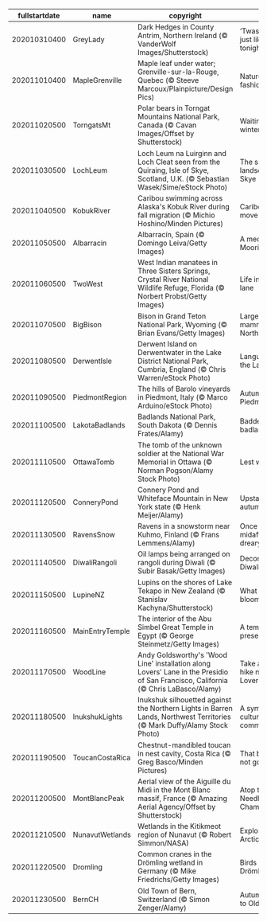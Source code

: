 |fullstartdate|name|copyright|title|image|
|--|--|--|--|--|
202010310400|GreyLady|Dark Hedges in County Antrim, Northern Ireland (© VanderWolf Images/Shutterstock)|‘Twas a night just like tonight…|![](/en-CA/2020/11/202010310400GreyLady.jpg)|
202011010400|MapleGrenville|Maple leaf under water; Grenville-sur-la-Rouge, Quebec (© Steeve Marcoux/Plainpicture/Design Pics)|Nature's fashion show|![](/en-CA/2020/11/202011010400MapleGrenville.jpg)|
202011020500|TorngatsMt|Polar bears in Torngat Mountains National Park, Canada (© Cavan Images/Offset by Shutterstock)|Waiting for winter|![](/en-CA/2020/11/202011020500TorngatsMt.jpg)|
202011030500|LochLeum|Loch Leum na Luirginn and Loch Cleat seen from the Quiraing, Isle of Skye, Scotland, U.K. (© Sebastian Wasek/Sime/eStock Photo)|The sliding landscape of Skye|![](/en-CA/2020/11/202011030500LochLeum.jpg)|
202011040500|KobukRiver|Caribou swimming across Alaska's Kobuk River during fall migration (© Michio Hoshino/Minden Pictures)|Caribou on the move|![](/en-CA/2020/11/202011040500KobukRiver.jpg)|
202011050500|Albarracin|Albarracín, Spain (© Domingo Leiva/Getty Images)|A medieval Moorish gem|![](/en-CA/2020/11/202011050500Albarracin.jpg)|
202011060500|TwoWest|West Indian manatees in Three Sisters Springs, Crystal River National Wildlife Refuge, Florida (© Norbert Probst/Getty Images)|Life in the slow lane|![](/en-CA/2020/11/202011060500TwoWest.jpg)|
202011070500|BigBison|Bison in Grand Teton National Park, Wyoming (© Brian Evans/Getty Images)|Largest mammal in North America|![](/en-CA/2020/11/202011070500BigBison.jpg)|
202011080500|DerwentIsle|Derwent Island on Derwentwater in the Lake District National Park, Cumbria, England (© Chris Warren/eStock Photo)|Languid life on the Lakes|![](/en-CA/2020/11/202011080500DerwentIsle.jpg)|
202011090500|PiedmontRegion|The hills of Barolo vineyards in Piedmont, Italy (© Marco Arduino/eStock Photo)|Autumn in Piedmont|![](/en-CA/2020/11/202011090500PiedmontRegion.jpg)|
202011100500|LakotaBadlands|Badlands National Park, South Dakota (© Dennis Frates/Alamy)|Baddest of the badlands|![](/en-CA/2020/11/202011100500LakotaBadlands.jpg)|
202011110500|OttawaTomb|The tomb of the unknown soldier at the National War Memorial in Ottawa (© Norman Pogson/Alamy Stock Photo)|Lest we forget|![](/en-CA/2020/11/202011110500OttawaTomb.jpg)|
202011120500|ConneryPond|Connery Pond and Whiteface Mountain in New York state (© Henk Meijer/Alamy)|Upstate autumn|![](/en-CA/2020/11/202011120500ConneryPond.jpg)|
202011130500|RavensSnow|Ravens in a snowstorm near Kuhmo, Finland (© Frans Lemmens/Alamy)|Once upon a midafternoon dreary…|![](/en-CA/2020/11/202011130500RavensSnow.jpg)|
202011140500|DiwaliRangoli|Oil lamps being arranged on rangoli during Diwali (© Subir Basak/Getty Images)|Decorating for Diwali|![](/en-CA/2020/11/202011140500DiwaliRangoli.jpg)|
202011150500|LupineNZ|Lupins on the shores of Lake Tekapo in New Zealand (© Stanislav Kachyna/Shutterstock)|What are these blooms?|![](/en-CA/2020/11/202011150500LupineNZ.jpg)|
202011160500|MainEntryTemple|The interior of the Abu Simbel Great Temple in Egypt (© George Steinmetz/Getty Images)|A temple, preserved|![](/en-CA/2020/11/202011160500MainEntryTemple.jpg)|
202011170500|WoodLine|Andy Goldsworthy's 'Wood Line' installation along Lovers' Lane in the Presidio of San Francisco, California (© Chris LaBasco/Alamy)|Take a virtual hike near Lovers' Lane|![](/en-CA/2020/11/202011170500WoodLine.jpg)|
202011180500|InukshukLights|Inukshuk silhouetted against the Northern Lights in Barren Lands, Northwest Territories (© Mark Duffy/Alamy Stock Photo)|A symbol of culture and communication|![](/en-CA/2020/11/202011180500InukshukLights.jpg)|
202011190500|ToucanCostaRica|Chestnut-mandibled toucan in nest cavity, Costa Rica (© Greg Basco/Minden Pictures)|That bill's just not going to fit|![](/en-CA/2020/11/202011190500ToucanCostaRica.jpg)|
202011200500|MontBlancPeak|Aerial view of the Aiguille du Midi in the Mont Blanc massif, France (© Amazing Aerial Agency/Offset by Shutterstock)|Atop the Needle of Chamonix|![](/en-CA/2020/11/202011200500MontBlancPeak.jpg)|
202011210500|NunavutWetlands|Wetlands in the Kitikmeot region of Nunavut (© Robert Simmon/NASA)|Explore the Arctic|![](/en-CA/2020/11/202011210500NunavutWetlands.jpg)|
202011220500|Dromling|Common cranes in the Drömling wetland in Germany (© Mike Friedrichs/Getty Images)|Birds of the Drömling|![](/en-CA/2020/11/202011220500Dromling.jpg)|
202011230500|BernCH|Old Town of Bern, Switzerland (© Simon Zenger/Alamy)|Autumn comes to Old Town|![](/en-CA/2020/11/202011230500BernCH.jpg)|
